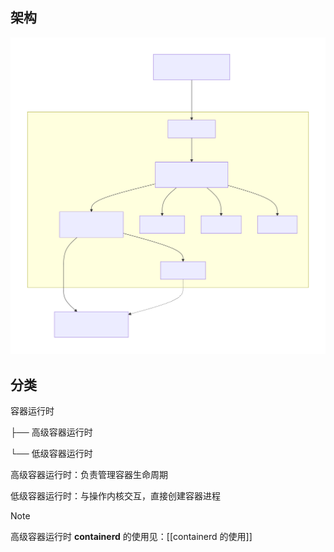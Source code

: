 [^tag]: container kubernetes

## 架构

![deepseek generation](container-runtime.svg)

## 分类

容器运行时

├── 高级容器运行时

└── 低级容器运行时

高级容器运行时：负责管理容器生命周期

低级容器运行时：与操作内核交互，直接创建容器进程


>[!note]
>
>   高级容器运行时 **containerd** 的使用见：[[containerd 的使用]]